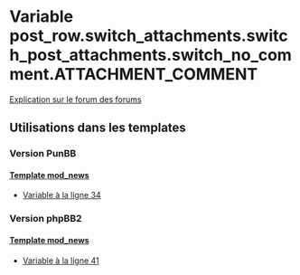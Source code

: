 # Variable post_row.switch_attachments.switch_post_attachments.switch_no_comment.ATTACHMENT_COMMENT
[Explication sur le forum des forums](http://forum.forumactif.com/t294113-listing-des-variables#post_row.switch_attachments.switch_post_attachments.switch_no_comment.ATTACHMENT_COMMENT)

## Utilisations dans les templates

### Version PunBB

#### [Template mod_news](punbb/mod_news.md)
* [Variable à la ligne 34](../punbb/mod_news.tpl#L34)

### Version phpBB2

#### [Template mod_news](subsilver/mod_news.md)
* [Variable à la ligne 41](../subsilver/mod_news.tpl#L41)